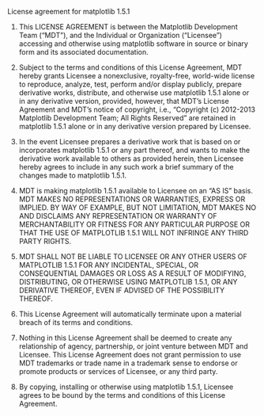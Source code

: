 License agreement for matplotlib 1.5.1
1. This LICENSE AGREEMENT is between the Matplotlib Development Team (“MDT”), and the Individual or Organization (“Licensee”) accessing and otherwise using matplotlib software in source or binary form and its associated documentation.

2. Subject to the terms and conditions of this License Agreement, MDT hereby grants Licensee a nonexclusive, royalty-free, world-wide license to reproduce, analyze, test, perform and/or display publicly, prepare derivative works, distribute, and otherwise use matplotlib 1.5.1 alone or in any derivative version, provided, however, that MDT’s License Agreement and MDT’s notice of copyright, i.e., “Copyright (c) 2012-2013 Matplotlib Development Team; All Rights Reserved” are retained in matplotlib 1.5.1 alone or in any derivative version prepared by Licensee.

3. In the event Licensee prepares a derivative work that is based on or incorporates matplotlib 1.5.1 or any part thereof, and wants to make the derivative work available to others as provided herein, then Licensee hereby agrees to include in any such work a brief summary of the changes made to matplotlib 1.5.1.

4. MDT is making matplotlib 1.5.1 available to Licensee on an “AS IS” basis. MDT MAKES NO REPRESENTATIONS OR WARRANTIES, EXPRESS OR IMPLIED. BY WAY OF EXAMPLE, BUT NOT LIMITATION, MDT MAKES NO AND DISCLAIMS ANY REPRESENTATION OR WARRANTY OF MERCHANTABILITY OR FITNESS FOR ANY PARTICULAR PURPOSE OR THAT THE USE OF MATPLOTLIB 1.5.1 WILL NOT INFRINGE ANY THIRD PARTY RIGHTS.

5. MDT SHALL NOT BE LIABLE TO LICENSEE OR ANY OTHER USERS OF MATPLOTLIB 1.5.1 FOR ANY INCIDENTAL, SPECIAL, OR CONSEQUENTIAL DAMAGES OR LOSS AS A RESULT OF MODIFYING, DISTRIBUTING, OR OTHERWISE USING MATPLOTLIB 1.5.1, OR ANY DERIVATIVE THEREOF, EVEN IF ADVISED OF THE POSSIBILITY THEREOF.

6. This License Agreement will automatically terminate upon a material breach of its terms and conditions.

7. Nothing in this License Agreement shall be deemed to create any relationship of agency, partnership, or joint venture between MDT and Licensee. This License Agreement does not grant permission to use MDT trademarks or trade name in a trademark sense to endorse or promote products or services of Licensee, or any third party.

8. By copying, installing or otherwise using matplotlib 1.5.1, Licensee agrees to be bound by the terms and conditions of this License Agreement.